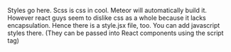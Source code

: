 Styles go here.
Scss is css in cool. Meteor will automatically build it.
However react guys seem to dislike css as a whole because it lacks encapsulation.
Hence there is a style.jsx file, too. You can add javascript styles there.
(They can be passed into React components using the script tag)